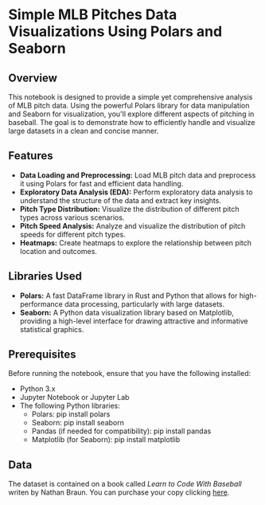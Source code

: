 # Simple MLB Pitches Data Visualizations Using Polars and Seaborn

## Overview

This notebook is designed to provide a simple yet comprehensive analysis of MLB pitch data. Using the powerful Polars library for data manipulation and Seaborn for visualization, you'll explore different aspects of pitching in baseball. The goal is to demonstrate how to efficiently handle and visualize large datasets in a clean and concise manner.

## Features

- **Data Loading and Preprocessing:** Load MLB pitch data and preprocess it using Polars for fast and efficient data handling.
- **Exploratory Data Analysis (EDA):** Perform exploratory data analysis to understand the structure of the data and extract key insights.
- **Pitch Type Distribution:** Visualize the distribution of different pitch types across various scenarios.
- **Pitch Speed Analysis:** Analyze and visualize the distribution of pitch speeds for different pitch types.
- **Heatmaps:** Create heatmaps to explore the relationship between pitch location and outcomes.

## Libraries Used

- **Polars:** A fast DataFrame library in Rust and Python that allows for high-performance data processing, particularly with large datasets.
- **Seaborn:** A Python data visualization library based on Matplotlib, providing a high-level interface for drawing attractive and informative statistical graphics.

## Prerequisites

Before running the notebook, ensure that you have the following installed:

- Python 3.x
- Jupyter Notebook or Jupyter Lab
- The following Python libraries:
  - Polars: pip install polars
  - Seaborn: pip install seaborn
  - Pandas (if needed for compatibility): pip install pandas
  - Matplotlib (for Seaborn): pip install matplotlib

## Data

The dataset is contained on a book called *Learn to Code With Baseball* writen by Nathan Braun. You can purchase your copy clicking [here](https://codebaseball.com/).
